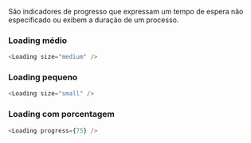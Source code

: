 São indicadores de progresso que expressam um tempo de espera não especificado ou exibem a duração de um processo.

### Loading médio
```js
<Loading size="medium" />
```

### Loading pequeno
```js
<Loading size="small" />
```

### Loading com porcentagem
```js
<Loading progress={75} />
```